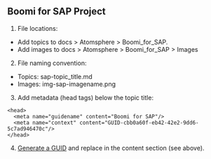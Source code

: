 ## Boomi for SAP Project

1. File locations:
- Add topics to docs > Atomsphere > Boomi_for_SAP. 
- Add images to docs > Atomsphere > Boomi_for_SAP > Images

2. File naming convention: 
- Topics: sap-topic_title.md
- Images: img-sap-imagename.png

3. Add metadata (head tags) below the topic title:

```
<head>
  <meta name="guidename" content="Boomi for SAP"/>
  <meta name="context" content="GUID-cbb0a60f-eb42-42e2-9dd6-5c7ad946470c"/>
</head>

```
4. [Generate a GUID](https://www.uuidgenerator.net/guid) and replace in the content section (see above).




